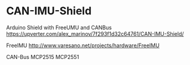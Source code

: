CAN-IMU-Shield
==============

Arduino Shield with FreeUMU and CANBus
https://upverter.com/alex_marinov/7f293f1d32c64761/CAN-IMU-Shield/

FreeIMU
http://www.varesano.net/projects/hardware/FreeIMU

CAN-Bus
MCP2515
MCP2551
